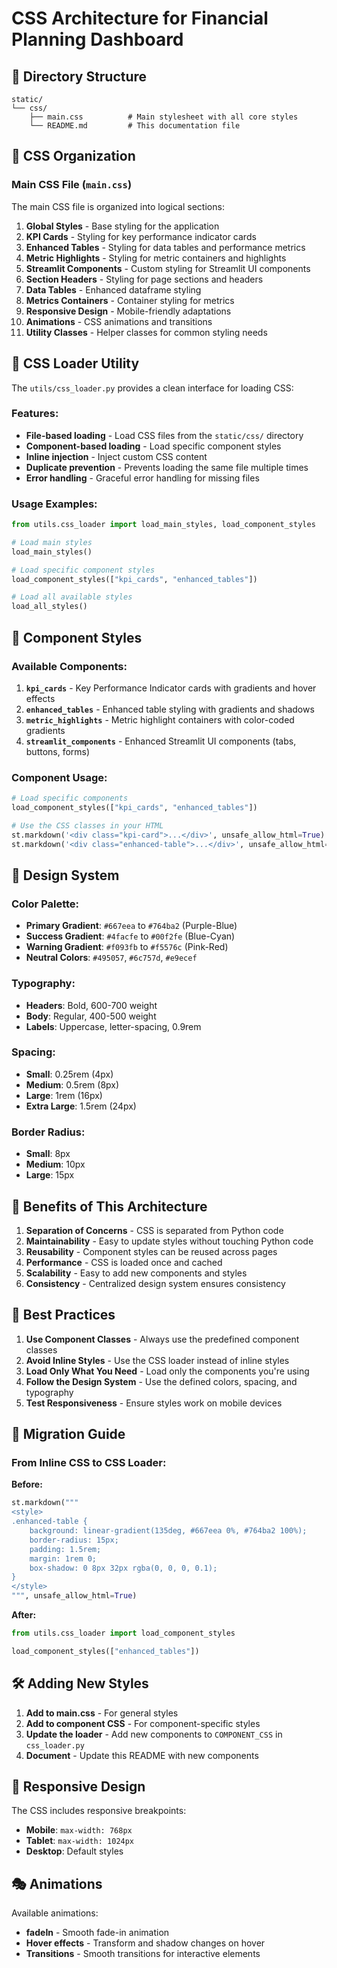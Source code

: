 # CSS Architecture for Financial Planning Dashboard

## 📁 Directory Structure

```
static/
└── css/
    ├── main.css          # Main stylesheet with all core styles
    └── README.md         # This documentation file
```

## 🎨 CSS Organization

### Main CSS File (`main.css`)

The main CSS file is organized into logical sections:

1. **Global Styles** - Base styling for the application
2. **KPI Cards** - Styling for key performance indicator cards
3. **Enhanced Tables** - Styling for data tables and performance metrics
4. **Metric Highlights** - Styling for metric containers and highlights
5. **Streamlit Components** - Custom styling for Streamlit UI components
6. **Section Headers** - Styling for page sections and headers
7. **Data Tables** - Enhanced dataframe styling
8. **Metrics Containers** - Container styling for metrics
9. **Responsive Design** - Mobile-friendly adaptations
10. **Animations** - CSS animations and transitions
11. **Utility Classes** - Helper classes for common styling needs

## 🔧 CSS Loader Utility

The `utils/css_loader.py` provides a clean interface for loading CSS:

### Features:
- **File-based loading** - Load CSS files from the `static/css/` directory
- **Component-based loading** - Load specific component styles
- **Inline injection** - Inject custom CSS content
- **Duplicate prevention** - Prevents loading the same file multiple times
- **Error handling** - Graceful error handling for missing files

### Usage Examples:

```python
from utils.css_loader import load_main_styles, load_component_styles

# Load main styles
load_main_styles()

# Load specific component styles
load_component_styles(["kpi_cards", "enhanced_tables"])

# Load all available styles
load_all_styles()
```

## 🎯 Component Styles

### Available Components:

1. **`kpi_cards`** - Key Performance Indicator cards with gradients and hover effects
2. **`enhanced_tables`** - Enhanced table styling with gradients and shadows
3. **`metric_highlights`** - Metric highlight containers with color-coded gradients
4. **`streamlit_components`** - Enhanced Streamlit UI components (tabs, buttons, forms)

### Component Usage:

```python
# Load specific components
load_component_styles(["kpi_cards", "enhanced_tables"])

# Use the CSS classes in your HTML
st.markdown('<div class="kpi-card">...</div>', unsafe_allow_html=True)
st.markdown('<div class="enhanced-table">...</div>', unsafe_allow_html=True)
```

## 🎨 Design System

### Color Palette:
- **Primary Gradient**: `#667eea` to `#764ba2` (Purple-Blue)
- **Success Gradient**: `#4facfe` to `#00f2fe` (Blue-Cyan)
- **Warning Gradient**: `#f093fb` to `#f5576c` (Pink-Red)
- **Neutral Colors**: `#495057`, `#6c757d`, `#e9ecef`

### Typography:
- **Headers**: Bold, 600-700 weight
- **Body**: Regular, 400-500 weight
- **Labels**: Uppercase, letter-spacing, 0.9rem

### Spacing:
- **Small**: 0.25rem (4px)
- **Medium**: 0.5rem (8px)
- **Large**: 1rem (16px)
- **Extra Large**: 1.5rem (24px)

### Border Radius:
- **Small**: 8px
- **Medium**: 10px
- **Large**: 15px

## 🚀 Benefits of This Architecture

1. **Separation of Concerns** - CSS is separated from Python code
2. **Maintainability** - Easy to update styles without touching Python code
3. **Reusability** - Component styles can be reused across pages
4. **Performance** - CSS is loaded once and cached
5. **Scalability** - Easy to add new components and styles
6. **Consistency** - Centralized design system ensures consistency

## 📝 Best Practices

1. **Use Component Classes** - Always use the predefined component classes
2. **Avoid Inline Styles** - Use the CSS loader instead of inline styles
3. **Load Only What You Need** - Load only the components you're using
4. **Follow the Design System** - Use the defined colors, spacing, and typography
5. **Test Responsiveness** - Ensure styles work on mobile devices

## 🔄 Migration Guide

### From Inline CSS to CSS Loader:

**Before:**
```python
st.markdown("""
<style>
.enhanced-table {
    background: linear-gradient(135deg, #667eea 0%, #764ba2 100%);
    border-radius: 15px;
    padding: 1.5rem;
    margin: 1rem 0;
    box-shadow: 0 8px 32px rgba(0, 0, 0, 0.1);
}
</style>
""", unsafe_allow_html=True)
```

**After:**
```python
from utils.css_loader import load_component_styles

load_component_styles(["enhanced_tables"])
```

## 🛠️ Adding New Styles

1. **Add to main.css** - For general styles
2. **Add to component CSS** - For component-specific styles
3. **Update the loader** - Add new components to `COMPONENT_CSS` in `css_loader.py`
4. **Document** - Update this README with new components

## 📱 Responsive Design

The CSS includes responsive breakpoints:
- **Mobile**: `max-width: 768px`
- **Tablet**: `max-width: 1024px`
- **Desktop**: Default styles

## 🎭 Animations

Available animations:
- **fadeIn** - Smooth fade-in animation
- **Hover effects** - Transform and shadow changes on hover
- **Transitions** - Smooth transitions for interactive elements 